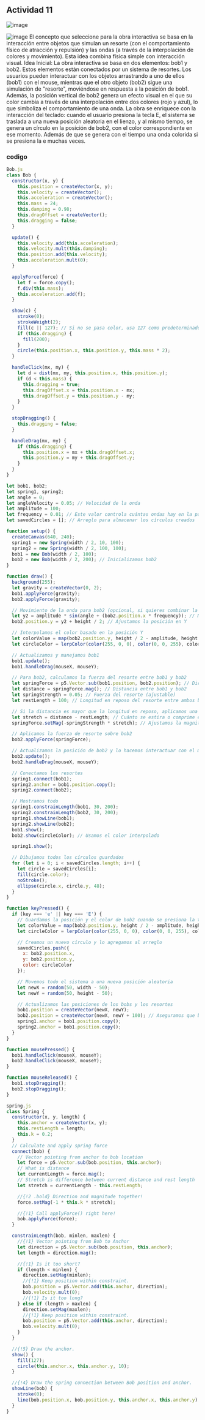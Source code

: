 ## Actividad 11
![image](https://github.com/user-attachments/assets/f0920921-7da8-48b1-94cc-d767d67e996c)

![image](https://github.com/user-attachments/assets/45f46ef8-1384-4572-8ee4-7210669c6277)
El concepto que seleccione para la obra interactiva se basa en la interacción entre objetos que simulan un resorte (con el comportamiento físico de atracción y repulsión)
y las ondas (a través de la interpolación de colores y movimiento). Esta idea combina física simple con interacción visual.
Idea Inicial:
La obra interactiva se basa en dos elementos: bob1 y bob2. Estos elementos están conectados por un sistema de resortes. Los usuarios pueden interactuar con los objetos arrastrando 
a uno de ellos (bob1) con el mouse, mientras que el otro objeto (bob2) sigue una simulación de "resorte", moviéndose en respuesta a la posición de bob1. Además, la posición vertical 
de bob2 genera un efecto visual en el que su color cambia a través de una interpolación entre dos colores (rojo y azul), lo que simboliza el comportamiento de una onda.
La obra se enriquece con la interacción del teclado: cuando el usuario presiona la tecla E, el sistema se traslada a una nueva posición aleatoria en el lienzo, y al mismo tiempo, 
se genera un círculo en la posición de bob2, con el color correspondiente en ese momento. Además de que se genera con el tiempo una onda colorida si se presiona la e muchas veces.

### codigo
``` js
Bob.js
class Bob {
  constructor(x, y) {
    this.position = createVector(x, y);
    this.velocity = createVector();
    this.acceleration = createVector();
    this.mass = 24;
    this.damping = 0.98;
    this.dragOffset = createVector();
    this.dragging = false;
  }

  update() {
    this.velocity.add(this.acceleration);
    this.velocity.mult(this.damping);
    this.position.add(this.velocity);
    this.acceleration.mult(0);
  }

  applyForce(force) {
    let f = force.copy();
    f.div(this.mass);
    this.acceleration.add(f);
  }

  show(c) {
    stroke(0);
    strokeWeight(2);
    fill(c || 127); // Si no se pasa color, usa 127 como predeterminado
    if (this.dragging) {
      fill(200);
    }
    circle(this.position.x, this.position.y, this.mass * 2);
  }

  handleClick(mx, my) {
    let d = dist(mx, my, this.position.x, this.position.y);
    if (d < this.mass) {
      this.dragging = true;
      this.dragOffset.x = this.position.x - mx;
      this.dragOffset.y = this.position.y - my;
    }
  }

  stopDragging() {
    this.dragging = false;
  }

  handleDrag(mx, my) {
    if (this.dragging) {
      this.position.x = mx + this.dragOffset.x;
      this.position.y = my + this.dragOffset.y;
    }
  }
}

```
``` js
let bob1, bob2;
let spring1, spring2;
let angle = 0;
let angleVelocity = 0.05; // Velocidad de la onda
let amplitude = 100;
let frequency = 0.01; // Este valor controla cuántas ondas hay en la pantalla
let savedCircles = []; // Arreglo para almacenar los círculos creados

function setup() {
  createCanvas(640, 240);
  spring1 = new Spring(width / 2, 10, 100);
  spring2 = new Spring(width / 2, 100, 100);
  bob1 = new Bob(width / 2, 100);
  bob2 = new Bob(width / 2, 200); // Inicializamos bob2
}

function draw() {
  background(255);
  let gravity = createVector(0, 2);
  bob1.applyForce(gravity);
  bob2.applyForce(gravity);

  // Movimiento de la onda para bob2 (opcional, si quieres combinar la onda con el resorte)
  let y2 = amplitude * sin(angle + (bob2.position.x * frequency)); // Movimiento de bob2 basado en onda
  bob2.position.y = y2 + height / 2; // Ajustamos la posición en Y

  // Interpolamos el color basado en la posición Y
  let colorValue = map(bob2.position.y, height / 2 - amplitude, height / 2 + amplitude, 0, 1);
  let circleColor = lerpColor(color(255, 0, 0), color(0, 0, 255), colorValue); // Interpolación de colores

  // Actualizamos y manejamos bob1
  bob1.update();
  bob1.handleDrag(mouseX, mouseY);

  // Para bob2, calculamos la fuerza del resorte entre bob1 y bob2
  let springForce = p5.Vector.sub(bob1.position, bob2.position); // Dirección de la fuerza
  let distance = springForce.mag(); // Distancia entre bob1 y bob2
  let springStrength = 0.05; // Fuerza del resorte (ajustable)
  let restLength = 100; // Longitud en reposo del resorte entre ambos bobs

  // Si la distancia es mayor que la longitud en reposo, aplicamos una fuerza de atracción
  let stretch = distance - restLength; // Cuánto se estira o comprime el resorte
  springForce.setMag(-springStrength * stretch); // Ajustamos la magnitud de la fuerza

  // Aplicamos la fuerza de resorte sobre bob2
  bob2.applyForce(springForce);

  // Actualizamos la posición de bob2 y lo hacemos interactuar con el mouse si se arrastra
  bob2.update();
  bob2.handleDrag(mouseX, mouseY);

  // Conectamos los resortes
  spring1.connect(bob1);
  spring2.anchor = bob1.position.copy();
  spring2.connect(bob2);

  // Mostramos todo
  spring1.constrainLength(bob1, 30, 200);
  spring2.constrainLength(bob2, 30, 200);
  spring1.showLine(bob1);
  spring2.showLine(bob2);
  bob1.show();
  bob2.show(circleColor); // Usamos el color interpolado

  spring1.show();

  // Dibujamos todos los círculos guardados
  for (let i = 0; i < savedCircles.length; i++) {
    let circle = savedCircles[i];
    fill(circle.color);
    noStroke();
    ellipse(circle.x, circle.y, 48);
  }
}

function keyPressed() {
  if (key === 'e' || key === 'E') {
    // Guardamos la posición y el color de bob2 cuando se presiona la tecla "e"
    let colorValue = map(bob2.position.y, height / 2 - amplitude, height / 2 + amplitude, 0, 1);
    let circleColor = lerpColor(color(255, 0, 0), color(0, 0, 255), colorValue);

    // Creamos un nuevo círculo y lo agregamos al arreglo
    savedCircles.push({
      x: bob2.position.x,
      y: bob2.position.y,
      color: circleColor
    });

    // Movemos todo el sistema a una nueva posición aleatoria
    let newX = random(50, width - 50);
    let newY = random(50, height - 50);

    // Actualizamos las posiciones de los bobs y los resortes
    bob1.position = createVector(newX, newY);
    bob2.position = createVector(newX, newY + 100); // Aseguramos que bob2 esté debajo de bob1
    spring1.anchor = bob1.position.copy();
    spring2.anchor = bob1.position.copy();
  }
}

function mousePressed() {
  bob1.handleClick(mouseX, mouseY);
  bob2.handleClick(mouseX, mouseY);
}

function mouseReleased() {
  bob1.stopDragging();
  bob2.stopDragging();
}

```

``` js
spring.js
class Spring {
  constructor(x, y, length) {
    this.anchor = createVector(x, y);
    this.restLength = length;
    this.k = 0.2;
  }
  // Calculate and apply spring force
  connect(bob) {
    // Vector pointing from anchor to bob location
    let force = p5.Vector.sub(bob.position, this.anchor);
    // What is distance
    let currentLength = force.mag();
    // Stretch is difference between current distance and rest length
    let stretch = currentLength - this.restLength;

    //{!2 .bold} Direction and magnitude together!
    force.setMag(-1 * this.k * stretch);

    //{!1} Call applyForce() right here!
    bob.applyForce(force);
  }

  constrainLength(bob, minlen, maxlen) {
    //{!1} Vector pointing from Bob to Anchor
    let direction = p5.Vector.sub(bob.position, this.anchor);
    let length = direction.mag();

    //{!1} Is it too short?
    if (length < minlen) {
      direction.setMag(minlen);
      //{!1} Keep position within constraint.
      bob.position = p5.Vector.add(this.anchor, direction);
      bob.velocity.mult(0);
      //{!1} Is it too long?
    } else if (length > maxlen) {
      direction.setMag(maxlen);
      //{!1} Keep position within constraint.
      bob.position = p5.Vector.add(this.anchor, direction);
      bob.velocity.mult(0);
    }
  }

  //{!5} Draw the anchor.
  show() {
    fill(127);
    circle(this.anchor.x, this.anchor.y, 10);
  }

  //{!4} Draw the spring connection between Bob position and anchor.
  showLine(bob) {
    stroke(0);
    line(bob.position.x, bob.position.y, this.anchor.x, this.anchor.y);
  }
}

```
